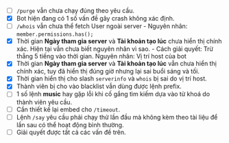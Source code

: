 - [ ] `/purge` vẫn chưa chạy đúng theo yêu cầu.
- [x] Bot hiện đang có 1 số vấn đề gây crash không xác định.
- [ ] `/whois` vẫn chưa thể fetch User ngoài server - Nguyên nhân: `member.permissions.has();`
- [x] Thời gian **Ngày tham gia server** và **Tài khoản tạo lúc** chưa hiển thị chính xác. Hiện tại vẫn chưa biết nguyên nhân vì sao. - Cách giải quyết: Trừ thẳng 5 tiếng vào thời gian. Nguyên nhân: Vị trí host của bot
- [x] Thời gian **Ngày tham gia server** và **Tài khoản tạo lúc** vẫn chưa hiển thị chính xác, tuy đã hiển thị đúng giờ nhưng lại sai buổi sáng và tối.
- [x] Thời gian hiển thị cho slash `serverinfo` và `whois` bị sai do vị trí host.
- [x] Thành viên bị cho vào blacklist vẫn dùng được lệnh prefix.
- [ ] 1 số lệnh **music** hay gặp lỗi khi cố gắng tìm kiếm dựa vào từ khoá do thành viên yêu cầu.
- [ ] Cần thiết kế lại embed cho `/timeout`.
- [ ] Lệnh `/say` yêu cầu phải chạy thử lần đầu mà không kèm theo tài liệu để lần sau có thể hoạt động bình thường.
- [ ] Giải quyết được tất cả các vấn đề trên.
